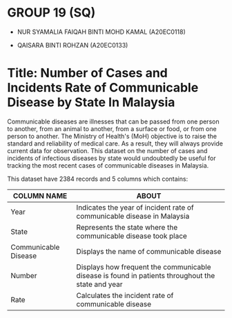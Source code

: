 #  GROUP 19 (SQ)

 - NUR SYAMALIA FAIQAH BINTI MOHD KAMAL (A20EC0118)
   
 - QAISARA BINTI ROHZAN (A20EC0133)

# **Title: Number of Cases and Incidents Rate of Communicable Disease by State In Malaysia**

Communicable diseases are illnesses that can be passed from one person to another, from an animal to another, from a surface or food, or from one person to another. The Ministry of Health's (MoH) objective is to raise the standard and reliability of medical care. As a result, they will always provide current data for observation. This dataset on the number of cases and incidents of infectious diseases by state would undoubtedly be useful for tracking the most recent cases of communicable diseases in Malaysia.

This dataset have 2384 records and 5 columns which contains:


| COLUMN NAME              |ABOUT                       |
|----------------|-------------------------------|
|Year |Indicates the year of incident rate of communicable disease in Malaysia            |          
|State |Represents the state where the communicable disease took place          |
|Communicable Disease |Displays the name of communicable disease|
|Number | Displays how frequent the communicable disease is found in patients throughout the state and year |
|Rate | Calculates the incident rate of communicable disease |
